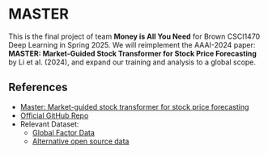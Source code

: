 # MASTER
This is the final project of team **Money is All You Need** for Brown CSCI1470 Deep Learning in Spring 2025. 
We will reimplement the AAAI-2024 paper: **MASTER: Market-Guided Stock Transformer for Stock Price Forecasting** by Li et al. (2024), and expand our training and analysis to a global scope. 

## References
- [Master: Market-guided stock transformer for stock price forecasting](https://arxiv.org/pdf/2312.15235)
- [Official GitHub Repo](https://github.com/khlin216/MASTER)
- Relevant Dataset:
  - [Global Factor Data](https://jkpfactors.com)
  - [Alternative open source data](https://github.com/chenditc/investment_data)
